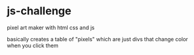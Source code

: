 # js-challenge
pixel art maker with html css and js

basically creates a table of "pixels" which are just divs that change color when you click them
